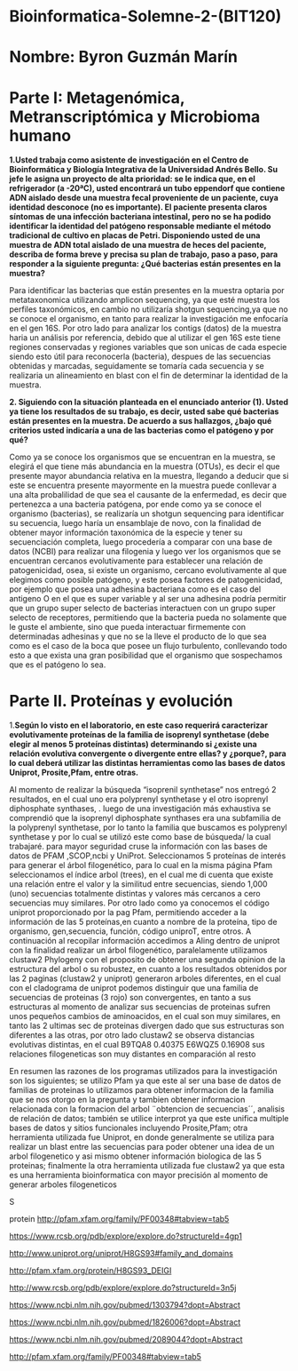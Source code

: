 # Bioinformatica-Solemne-2-(BIT120)

# Nombre: Byron Guzmán Marín


# Parte I: Metagenómica, Metranscriptómica y Microbioma humano

__1.Usted trabaja como asistente de investigación en el Centro de Bioinformática y Biología Integrativa de la Universidad Andrés Bello. Su jefe le asigna un proyecto de alta prioridad: se le indica que, en el refrigerador (a -20ªC), usted encontrará un tubo eppendorf que contiene ADN aislado desde una muestra fecal proveniente de un paciente, cuya identidad desconoce (no es importante). El paciente presenta claros síntomas de una infección bacteriana intestinal, pero no se ha podido identificar la identidad del patógeno responsable mediante el método tradicional de cultivo en placas de Petri. Disponiendo usted de una muestra de ADN total aislado de una muestra de heces del paciente, describa de forma breve y precisa su plan de trabajo, paso a paso, para responder a la siguiente pregunta: ¿Qué bacterias están presentes en la muestra?__


Para identificar las bacterias que están presentes en la muestra optaria por metataxonomica utilizando  amplicon sequencing, ya que esté muestra los perfiles taxonómicos, en cambio no utilizaría shotgun sequencing,ya que no se conoce el organismo, en tanto para realizar la investigación me enfocaría  en el gen 16S. Por otro  lado para analizar los contigs (datos) de la muestra haria un análisis por referencia, debido que al utilizar el gen 16S este tiene regiones conservadas y regiones variables  que son unicas de cada especie siendo esto útil para reconocerla (bacteria), despues de las secuencias obtenidas y marcadas, seguidamente se tomaría  cada secuencia y se realizaria un alineamiento en blast con el fin de determinar la identidad de la muestra.

__2. Siguiendo con la situación planteada en el enunciado anterior (1). Usted ya tiene los resultados de su trabajo, es decir, usted sabe qué bacterias están presentes en la muestra. De acuerdo a sus hallazgos, ¿bajo qué criterios usted indicaría a una de las bacterias como el patógeno y por qué?__

Como ya se conoce los organismos que se encuentran en la muestra, se elegirá el que tiene más abundancia en la muestra (OTUs), es decir el que presente mayor abundancia relativa en la muestra, llegando a deducir  que si este se encuentra presente mayormente en la muestra puede conllevar a una alta probalilidad de que  sea el causante de la enfermedad, es decir que pertenezca a una bacteria patógena, por ende como ya se conoce el organismo (bacterias), se  realizaría un shotgun sequencing para identificar su secuencia, luego haría  un ensamblaje de novo, con la finalidad de obtener mayor información taxonómica de la especie y tener su secuenciación completa, luego procedería a comparar con una base de datos (NCBI) para realizar una filogenia y luego ver los organismos que se encuentran cercanos evolutivamente para establecer una relación de patogenicidad, osea, si existe un organismo, cercano evolutivamente al que elegimos como posible patógeno, y este posea factores de patogenicidad, por ejemplo que posea una adhesina bacteriana como es el caso del antigeno O en el que es super variable y al ser una adhesina podría permitir que un grupo super selecto de bacterias interactuen con un grupo super selecto de receptores, permitiendo que la bacteria pueda no solamente  que le guste el ambiente, sino que pueda interactuar firmemente con determinadas adhesinas  y que no se la lleve el producto de lo que sea como es el caso de la boca que posee un flujo turbulento, conllevando  todo esto a que exista una gran posibilidad que el organismo que sospechamos que es el patógeno lo sea.




# Parte II. Proteínas y evolución

1.__Según lo visto en el laboratorio, en este caso requerirá caracterizar evolutivamente proteínas de la familia de isoprenyl synthetase (debe elegir al menos 5 proteínas distintas) determinando si ¿existe una relación evolutiva convergente o divergente entre ellas? y ¿porque?, para lo cual deberá utilizar las distintas herramientas como las bases de datos Uniprot, Prosite,Pfam, entre otras.__ 

Al momento de realizar la búsqueda “isoprenil synthetase” nos entregó 2 resultados, en el cual uno era polyprenyl synthetase y el otro isoprenyl diphosphate synthases, .
luego de una investigación más exhaustiva se comprendió que la isoprenyl diphosphate synthases era una subfamilia de la polyprenyl synthetase, por lo tanto la familia que buscamos es polyprenyl synthetase y por lo cual se utilizó este como base de búsqueda/ la cual trabajaré.
para mayor seguridad cruse la información con las bases de datos de PFAM ,SCOP,ncbi y UniProt. 
Seleccionamos 5 proteínas de interés para generar el árbol filogenético, para lo cual en la misma página Pfam seleccionamos el índice arbol (trees), en el cual me di cuenta que existe una relación entre el valor y la similitud entre secuencias, siendo 1,000 (uno) secuencias totalmente distintas y valores más cercanos a cero secuencias muy similares. Por otro lado como ya conocemos el código uniprot proporcionado por la pag Pfam, permitiendo acceder a la información de las 5 proteínas,en cuanto a nombre de la proteína, tipo de organismo, gen,secuencia,  función, código uniproT, entre otros. A continuación al recopilar información  accedimos a Aling dentro de uniprot con la finalidad realizar un árbol filogenético, paralelamente utilizamos clustaw2 Phylogeny  con el proposito de obtener una segunda opinion de la estructura del arbol o su robustez, en cuanto a los resultados obtenidos por las 2 paginas (clustaw2 y uniprot) generaron arboles diferentes, en el cual con el cladograma de uniprot podemos distinguir que una familia de secuencias de proteinas (3 rojo) son convergentes, en tanto  a sus estructuras al momento de analizar sus secuencias de proteinas sufren unos pequeños cambios de aminoacidos, en el cual son muy similares, en tanto las 2 ultimas sec de proteinas divergen dado que sus estructuras son diferentes a las otras, por otro lado clustaw2 se observa distancias evolutivas distintas, en el cual B9TQA8 0.40375
E6WQZ5 0.16908 sus relaciones filogeneticas son muy distantes en comparación al resto

En resumen las razones de los programas utilizados para la investigación son los siguientes; se utilizo Pfam ya que este al ser una base de datos de familias de proteinas lo utilizamos para obtener informacion de la familia que se nos otorgo en la pregunta y tambien obtener informacion relacionada con la formacion del arbol ¨obtencion de secuencias´´, analisis de relación de datos; también se utilice interprot ya que este unifica multiple bases de datos y sitios funcionales incluyendo Prosite,Pfam; otra herramienta utilizada fue Uniprot, en donde generalmente se utiliza para realizar un blast entre las secuencias para poder obtener una idea de un arbol filogenetico y asi mismo obtener información biologica de las 5 proteinas; finalmente la otra herramienta utilizada fue clustaw2 ya que esta es una herramienta bioinformatica con mayor precisión al momento de generar arboles filogeneticos



S



protein http://pfam.xfam.org/family/PF00348#tabview=tab5

https://www.rcsb.org/pdb/explore/explore.do?structureId=4gp1

http://www.uniprot.org/uniprot/H8GS93#family_and_domains

http://pfam.xfam.org/protein/H8GS93_DEIGI

http://www.rcsb.org/pdb/explore/explore.do?structureId=3n5j

https://www.ncbi.nlm.nih.gov/pubmed/1303794?dopt=Abstract

https://www.ncbi.nlm.nih.gov/pubmed/1826006?dopt=Abstract

https://www.ncbi.nlm.nih.gov/pubmed/2089044?dopt=Abstract

http://pfam.xfam.org/family/PF00348#tabview=tab5


